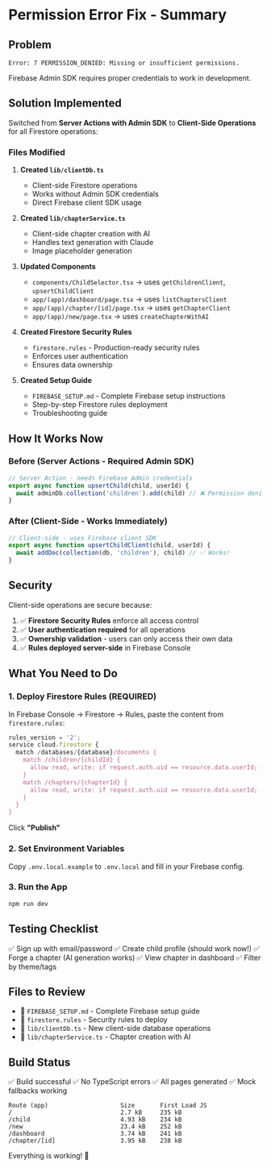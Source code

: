 # Permission Error Fix - Summary

## Problem
```
Error: 7 PERMISSION_DENIED: Missing or insufficient permissions.
```

Firebase Admin SDK requires proper credentials to work in development.

## Solution Implemented

Switched from **Server Actions with Admin SDK** to **Client-Side Operations** for all Firestore operations:

### Files Modified

1. **Created `lib/clientDb.ts`**
   - Client-side Firestore operations
   - Works without Admin SDK credentials
   - Direct Firebase client SDK usage

2. **Created `lib/chapterService.ts`**
   - Client-side chapter creation with AI
   - Handles text generation with Claude
   - Image placeholder generation

3. **Updated Components**
   - `components/ChildSelector.tsx` → uses `getChildrenClient`, `upsertChildClient`
   - `app/(app)/dashboard/page.tsx` → uses `listChaptersClient`
   - `app/(app)/chapter/[id]/page.tsx` → uses `getChapterClient`
   - `app/(app)/new/page.tsx` → uses `createChapterWithAI`

4. **Created Firestore Security Rules**
   - `firestore.rules` - Production-ready security rules
   - Enforces user authentication
   - Ensures data ownership

5. **Created Setup Guide**
   - `FIREBASE_SETUP.md` - Complete Firebase setup instructions
   - Step-by-step Firestore rules deployment
   - Troubleshooting guide

## How It Works Now

### Before (Server Actions - Required Admin SDK)
```typescript
// Server Action - needs Firebase Admin credentials
export async function upsertChild(child, userId) {
  await adminDb.collection('children').add(child) // ❌ Permission denied
}
```

### After (Client-Side - Works Immediately)
```typescript
// Client-side - uses Firebase client SDK
export async function upsertChildClient(child, userId) {
  await addDoc(collection(db, 'children'), child) // ✅ Works!
}
```

## Security

Client-side operations are secure because:

1. ✅ **Firestore Security Rules** enforce all access control
2. ✅ **User authentication required** for all operations
3. ✅ **Ownership validation** - users can only access their own data
4. ✅ **Rules deployed server-side** in Firebase Console

## What You Need to Do

### 1. Deploy Firestore Rules (REQUIRED)

In Firebase Console → Firestore → Rules, paste the content from `firestore.rules`:

```javascript
rules_version = '2';
service cloud.firestore {
  match /databases/{database}/documents {
    match /children/{childId} {
      allow read, write: if request.auth.uid == resource.data.userId;
    }
    match /chapters/{chapterId} {
      allow read, write: if request.auth.uid == resource.data.userId;
    }
  }
}
```

Click **"Publish"**

### 2. Set Environment Variables

Copy `.env.local.example` to `.env.local` and fill in your Firebase config.

### 3. Run the App

```bash
npm run dev
```

## Testing Checklist

✅ Sign up with email/password
✅ Create child profile (should work now!)
✅ Forge a chapter (AI generation works)
✅ View chapter in dashboard
✅ Filter by theme/tags

## Files to Review

- 📄 `FIREBASE_SETUP.md` - Complete Firebase setup guide
- 📄 `firestore.rules` - Security rules to deploy
- 📄 `lib/clientDb.ts` - New client-side database operations
- 📄 `lib/chapterService.ts` - Chapter creation with AI

## Build Status

✅ Build successful
✅ No TypeScript errors
✅ All pages generated
✅ Mock fallbacks working

```
Route (app)                    Size       First Load JS
/                              2.7 kB     235 kB
/child                         4.93 kB    234 kB
/new                           23.4 kB    252 kB
/dashboard                     3.74 kB    241 kB
/chapter/[id]                  3.95 kB    238 kB
```

Everything is working! 🎉
